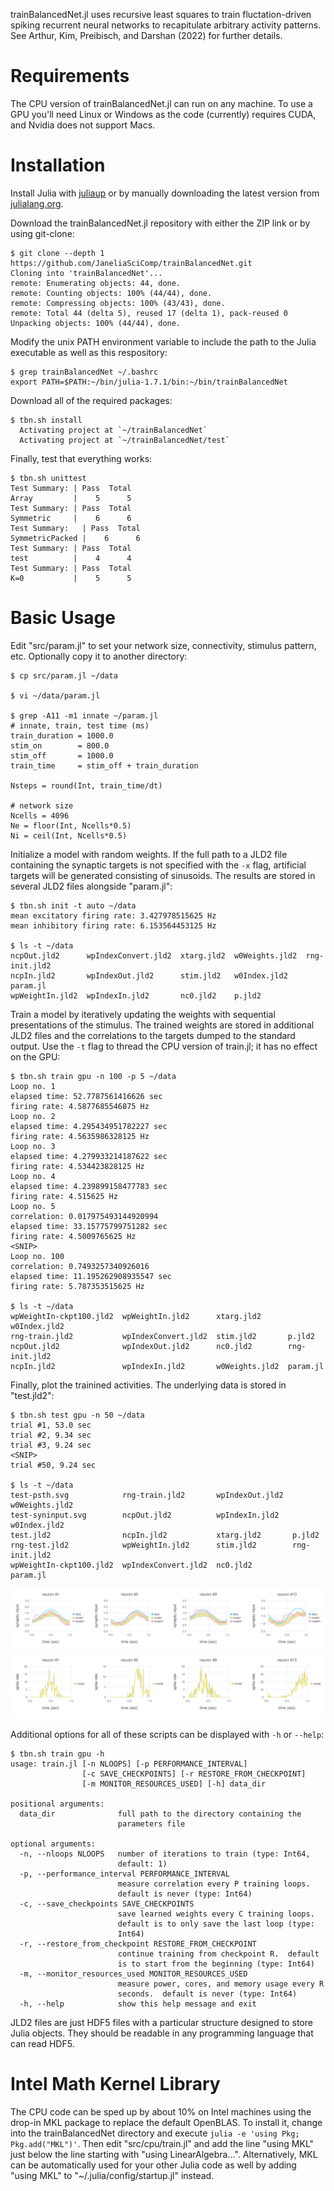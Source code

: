 trainBalancedNet.jl uses recursive least squares to train fluctation-driven
spiking recurrent neural networks to recapitulate arbitrary activity patterns.
See Arthur, Kim, Preibisch, and Darshan (2022) for further details.


# Requirements #

The CPU version of trainBalancedNet.jl can run on any machine.
To use a GPU you'll need Linux or Windows as the code (currently)
requires CUDA, and Nvidia does not support Macs.


# Installation #

Install Julia with [juliaup](https://github.com/JuliaLang/juliaup)
or by manually downloading the latest version from
[julialang.org](https://julialang.org/).

Download the trainBalancedNet.jl repository with either the ZIP link or by
using git-clone:

```
$ git clone --depth 1 https://github.com/JaneliaSciComp/trainBalancedNet.git
Cloning into 'trainBalancedNet'...
remote: Enumerating objects: 44, done.
remote: Counting objects: 100% (44/44), done.
remote: Compressing objects: 100% (43/43), done.
remote: Total 44 (delta 5), reused 17 (delta 1), pack-reused 0
Unpacking objects: 100% (44/44), done.
```

Modify the unix PATH environment variable to include the path to the Julia
executable as well as this respository:

```
$ grep trainBalancedNet ~/.bashrc
export PATH=$PATH:~/bin/julia-1.7.1/bin:~/bin/trainBalancedNet
```

Download all of the required packages:

```
$ tbn.sh install
  Activating project at `~/trainBalancedNet`
  Activating project at `~/trainBalancedNet/test`
```

Finally, test that everything works:

```
$ tbn.sh unittest
Test Summary: | Pass  Total
Array         |    5      5
Test Summary: | Pass  Total
Symmetric     |    6      6
Test Summary:   | Pass  Total
SymmetricPacked |    6      6
Test Summary: | Pass  Total
test          |    4      4
Test Summary: | Pass  Total
K=0           |    5      5
```

# Basic Usage #

Edit "src/param.jl" to set your network size, connectivity, stimulus
pattern, etc.  Optionally copy it to another directory:

```
$ cp src/param.jl ~/data

$ vi ~/data/param.jl

$ grep -A11 -m1 innate ~/param.jl 
# innate, train, test time (ms)
train_duration = 1000.0
stim_on        = 800.0
stim_off       = 1000.0
train_time     = stim_off + train_duration

Nsteps = round(Int, train_time/dt)

# network size
Ncells = 4096
Ne = floor(Int, Ncells*0.5)
Ni = ceil(Int, Ncells*0.5)
```

Initialize a model with random weights.  If the full path to a JLD2 file
containing the synaptic targets is not specified with the `-x` flag,
artificial targets will be generated consisting of sinusoids.  The results
are stored in several JLD2 files alongside "param.jl":

```
$ tbn.sh init -t auto ~/data
mean excitatory firing rate: 3.427978515625 Hz
mean inhibitory firing rate: 6.153564453125 Hz

$ ls -t ~/data
ncpOut.jld2      wpIndexConvert.jld2  xtarg.jld2  w0Weights.jld2  rng-init.jld2
ncpIn.jld2       wpIndexOut.jld2      stim.jld2   w0Index.jld2    param.jl
wpWeightIn.jld2  wpIndexIn.jld2       nc0.jld2    p.jld2
```

Train a model by iteratively updating the weights with sequential
presentations of the stimulus.  The trained weights are stored in additional
JLD2 files and the correlations to the targets dumped to the standard output.
Use the `-t` flag to thread the CPU version of train.jl; it has no effect
on the GPU:

```
$ tbn.sh train gpu -n 100 -p 5 ~/data
Loop no. 1
elapsed time: 52.7787561416626 sec
firing rate: 4.5877685546875 Hz
Loop no. 2
elapsed time: 4.295434951782227 sec
firing rate: 4.5635986328125 Hz
Loop no. 3
elapsed time: 4.279933214187622 sec
firing rate: 4.534423828125 Hz
Loop no. 4
elapsed time: 4.239899158477783 sec
firing rate: 4.515625 Hz
Loop no. 5
correlation: 0.017975493144920994
elapsed time: 33.15775799751282 sec
firing rate: 4.5009765625 Hz
<SNIP>
Loop no. 100
correlation: 0.7493257340926016
elapsed time: 11.195262908935547 sec
firing rate: 5.787353515625 Hz

$ ls -t ~/data
wpWeightIn-ckpt100.jld2  wpWeightIn.jld2      xtarg.jld2      w0Index.jld2
rng-train.jld2           wpIndexConvert.jld2  stim.jld2       p.jld2
ncpOut.jld2              wpIndexOut.jld2      nc0.jld2        rng-init.jld2
ncpIn.jld2               wpIndexIn.jld2       w0Weights.jld2  param.jl
```

Finally, plot the trainined activities.  The underlying data is stored in
"test.jld2":

```
$ tbn.sh test gpu -n 50 ~/data
trial #1, 53.0 sec
trial #2, 9.34 sec
trial #3, 9.24 sec
<SNIP>
trial #50, 9.24 sec

$ ls -t ~/data
test-psth.svg            rng-train.jld2       wpIndexOut.jld2  w0Weights.jld2
test-syninput.svg        ncpOut.jld2          wpIndexIn.jld2   w0Index.jld2
test.jld2                ncpIn.jld2           xtarg.jld2       p.jld2
rng-test.jld2            wpWeightIn.jld2      stim.jld2        rng-init.jld2
wpWeightIn-ckpt100.jld2  wpIndexConvert.jld2  nc0.jld2         param.jl
```

![synpatic inputs](/test-syninput.svg)
![PSTH](/test-psth.svg)

Additional options for all of these scripts can be displayed with `-h` or
`--help`:

```
$ tbn.sh train gpu -h
usage: train.jl [-n NLOOPS] [-p PERFORMANCE_INTERVAL]
                [-c SAVE_CHECKPOINTS] [-r RESTORE_FROM_CHECKPOINT]
                [-m MONITOR_RESOURCES_USED] [-h] data_dir

positional arguments:
  data_dir              full path to the directory containing the
                        parameters file

optional arguments:
  -n, --nloops NLOOPS   number of iterations to train (type: Int64,
                        default: 1)
  -p, --performance_interval PERFORMANCE_INTERVAL
                        measure correlation every P training loops.
                        default is never (type: Int64)
  -c, --save_checkpoints SAVE_CHECKPOINTS
                        save learned weights every C training loops.
                        default is to only save the last loop (type:
                        Int64)
  -r, --restore_from_checkpoint RESTORE_FROM_CHECKPOINT
                        continue training from checkpoint R.  default
                        is to start from the beginning (type: Int64)
  -m, --monitor_resources_used MONITOR_RESOURCES_USED
                        measure power, cores, and memory usage every R
                        seconds.  default is never (type: Int64)
  -h, --help            show this help message and exit
```

JLD2 files are just HDF5 files with a particular structure designed to
store Julia objects.  They should be readable in any programming language
that can read HDF5.


# Intel Math Kernel Library #

The CPU code can be sped up by about 10% on Intel machines using the
drop-in MKL package to replace the default OpenBLAS.  To install it,
change into the trainBalancedNet directory and execute `julia -e 'using Pkg;
Pkg.add("MKL")'`.  Then edit "src/cpu/train.jl" and add the line "using MKL"
just below the line starting with "using LinearAlgebra...".  Alternatively,
MKL can be automatically used for your other Julia code as well by adding
"using MKL" to "~/.julia/config/startup.jl" instead.
